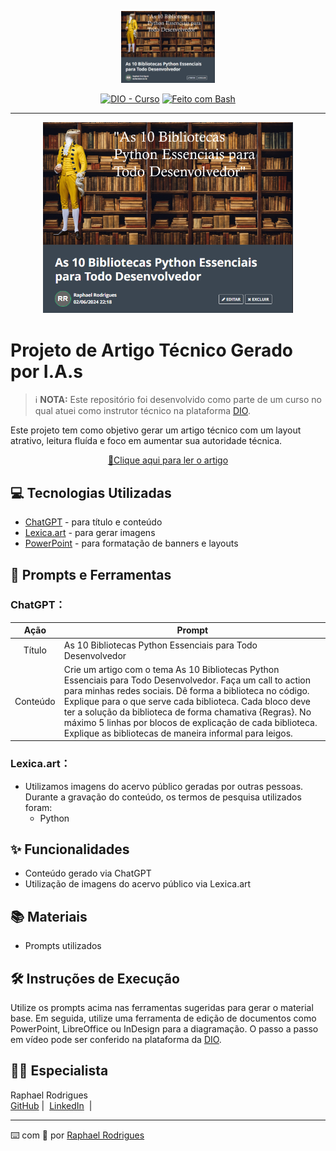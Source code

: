 <p align="center">
    <img width="150" src="assets/banner.png" alt="Banner do Projeto">
</p>

<p align="center">
  <a href="https://dio.me/"><img src="https://img.shields.io/badge/DIO-Curso-28DA77?logo=youtube" alt="DIO - Curso"></a>
  <a href="https://www.gnu.org/software/bash/" title="Ir para a página inicial do Bash"><img src="https://img.shields.io/badge/Prompt-Project-blue?logo=gnu-bash&amp;logoColor=white" alt="Feito com Bash"></a>
</p>

---

<p align="center">
  <img 
    src="assets/banner.png"
    width="400"  
    alt="Pré-visualização do Projeto"
  />
</p>

# Projeto de Artigo Técnico Gerado por I.A.s

 > ℹ️ **NOTA:** Este repositório foi desenvolvido como parte de um curso no qual atuei como instrutor técnico na plataforma [DIO](https://dio.me).

Este projeto tem como objetivo gerar um artigo técnico com um layout atrativo, leitura fluída e foco em aumentar sua autoridade técnica.

<p align="center">
  <a href="https://web.dio.me/articles/as-10-bibliotecas-python-essenciais-para-todo-desenvolvedor?back=%2Farticles&page=1&order=oldest"> 📕Clique aqui para ler o artigo</a>
</p>

## 💻 Tecnologias Utilizadas

- [ChatGPT](https://chat.openai.com/) - para título e conteúdo
- [Lexica.art](https://lexica.art/) - para gerar imagens
- [PowerPoint](https://www.microsoft.com/en/microsoft-365/powerpoint) - para formatação de banners e layouts

## 📄 Prompts e Ferramentas

### ChatGPT：

|   Ação   | Prompt                                                                                                                                                                                                                                                                         |
| :------: | ------------------------------------------------------------------------------------------------------------------------------------------------------------------------------------------------------------------------------------------------------------------------------ |
|  Título  | As 10 Bibliotecas Python Essenciais para Todo Desenvolvedor                                                                                                                                                                                                    |
| Conteúdo | Crie um artigo com o tema As 10 Bibliotecas Python Essenciais para Todo Desenvolvedor. Faça um call to action para minhas redes sociais. Dê forma a biblioteca no código. Explique para o que serve cada biblioteca. Cada bloco deve ter a solução da biblioteca de forma chamativa {Regras}. No máximo 5 linhas por blocos de explicação de cada biblioteca. Explique as bibliotecas de maneira informal para leigos. |

### Lexica.art：

- Utilizamos imagens do acervo público geradas por outras pessoas. Durante a gravação do conteúdo, os termos de pesquisa utilizados foram:
  - Python

## ✨ Funcionalidades

- Conteúdo gerado via ChatGPT
- Utilização de imagens do acervo público via Lexica.art

## 📚 Materiais

- Prompts utilizados

## 🛠️ Instruções de Execução

Utilize os prompts acima nas ferramentas sugeridas para gerar o material base. Em seguida, utilize uma ferramenta de edição de documentos como PowerPoint, LibreOffice ou InDesign para a diagramação. O passo a passo em vídeo pode ser conferido na plataforma da [DIO](https://dio.me).

## 👨‍💻 Especialista

<p>
    Raphael Rodrigues<br>
    <a href="https://github.com/phrafinhas">
    GitHub</a>&nbsp;|&nbsp;
    <a href="https://www.linkedin.com/in/raphael-rodrigues-545a79245/">
    LinkedIn</a>
    &nbsp;|&nbsp;
</p>

---

⌨️ com 💜 por [Raphael Rodrigues](https://github.com/phrafinhas)

